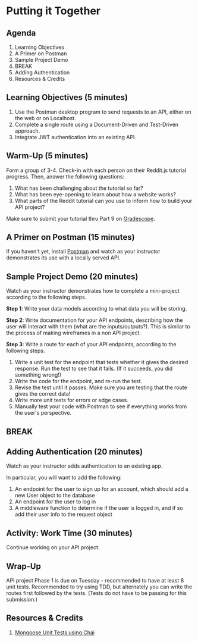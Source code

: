 # Putting it Together

## Agenda

1. Learning Objectives
1. A Primer on Postman
1. Sample Project Demo
1. BREAK
1. Adding Authentication
1. Resources & Credits

## Learning Objectives (5 minutes)

1. Use the Postman desktop program to send requests to an API, either on the web or on Localhost.
1. Complete a single route using a Document-Driven and Test-Driven approach.
1. Integrate JWT authentication into an existing API.

## Warm-Up (5 minutes)

Form a group of 3-4. Check-in with each person on their Reddit.js tutorial progress. Then, answer the following questions:

1. What has been challenging about the tutorial so far?
1. What has been eye-opening to learn about how a website works?
1. What parts of the Reddit tutorial can you use to inform how to build your API project?

Make sure to submit your tutorial thru Part 9 on [Gradescope](https://gradescope.com).

## A Primer on Postman (15 minutes)

If you haven't yet, install [Postman](https://www.postman.com/downloads/) and watch as your instructor demonstrates its use with a locally served API.

## Sample Project Demo (20 minutes)

Watch as your instructor demonstrates how to complete a mini-project according to the following steps. 

**Step 1**: Write your data models according to what data you will be storing.

**Step 2**: Write documentation for your API endpoints, describing how the user will interact with them (what are the inputs/outputs?). This is similar to the process of making wireframes in a non API project.

**Step 3**: Write a route for each of your API endpoints, according to the following steps:

1. Write a unit test for the endpoint that tests whether it gives the desired response. Run the test to see that it fails. (If it succeeds, you did something wrong!)
1. Write the code for the endpoint, and re-run the test.
1. Revise the test until it passes. Make sure you are testing that the route gives the correct data!
1. Write more unit tests for errors or edge cases.
1. Manually test your code with Postman to see if everything works from the user's perspective.

## BREAK

## Adding Authentication (20 minutes)

Watch as your instructor adds authentication to an existing app.

In particular, you will want to add the following:

1. An endpoint for the user to sign up for an account, which should add a new User object to the database
1. An endpoint for the user to log in
1. A middleware function to determine if the user is logged in, and if so add their user info to the request object

## Activity: Work Time (30 minutes)

Continue working on your API project.

## Wrap-Up

API project Phase 1 is due on Tuesday - recommended to have at least 8 unit tests. Recommended to try using TDD, but alternately you can write the routes first followed by the tests. (Tests do not have to be passing for this submission.)

## Resources & Credits

1. [Mongoose Unit Tests using Chai](https://medium.com/nongaap/beginners-guide-to-writing-mongodb-mongoose-unit-tests-using-mocha-chai-ab5bdf3d3b1d)